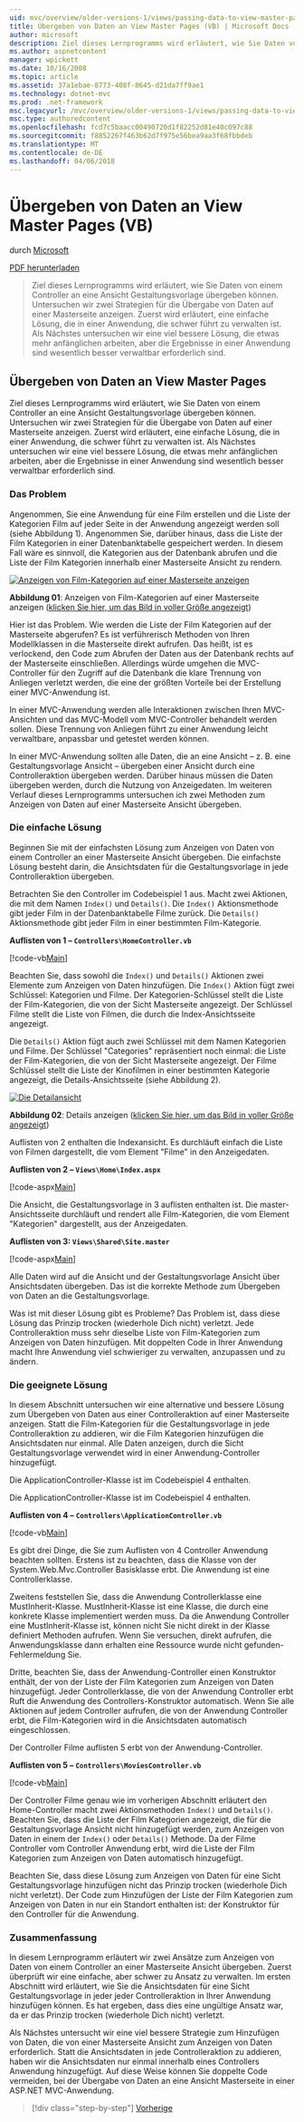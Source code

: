 ```yaml
---
uid: mvc/overview/older-versions-1/views/passing-data-to-view-master-pages-vb
title: Übergeben von Daten an View Master Pages (VB) | Microsoft Docs
author: microsoft
description: Ziel dieses Lernprogramms wird erläutert, wie Sie Daten von einem Controller an eine Ansicht Gestaltungsvorlage übergeben können. Untersuchen wir zwei Strategien für die Übergabe von Daten an eine Ansicht m...
ms.author: aspnetcontent
manager: wpickett
ms.date: 10/16/2008
ms.topic: article
ms.assetid: 37a1ebae-8773-408f-8645-d21da7ff9ae1
ms.technology: dotnet-mvc
ms.prod: .net-framework
msc.legacyurl: /mvc/overview/older-versions-1/views/passing-data-to-view-master-pages-vb
msc.type: authoredcontent
ms.openlocfilehash: fcd7c5baacc00490720d1f82252d81e40c097c88
ms.sourcegitcommit: f8852267f463b62d7f975e56bea9aa3f68fbbdeb
ms.translationtype: MT
ms.contentlocale: de-DE
ms.lasthandoff: 04/06/2018
---
```

<a name="passing-data-to-view-master-pages-vb"></a>Übergeben von Daten an View Master Pages (VB)
====================
durch [Microsoft](https://github.com/microsoft)

[PDF herunterladen](http://download.microsoft.com/download/e/f/3/ef3f2ff6-7424-48f7-bdaa-180ef64c3490/ASPNET_MVC_Tutorial_13_VB.pdf)

> Ziel dieses Lernprogramms wird erläutert, wie Sie Daten von einem Controller an eine Ansicht Gestaltungsvorlage übergeben können. Untersuchen wir zwei Strategien für die Übergabe von Daten auf einer Masterseite anzeigen. Zuerst wird erläutert, eine einfache Lösung, die in einer Anwendung, die schwer führt zu verwalten ist. Als Nächstes untersuchen wir eine viel bessere Lösung, die etwas mehr anfänglichen arbeiten, aber die Ergebnisse in einer Anwendung sind wesentlich besser verwaltbar erforderlich sind.


## <a name="passing-data-to-view-master-pages"></a>Übergeben von Daten an View Master Pages

Ziel dieses Lernprogramms wird erläutert, wie Sie Daten von einem Controller an eine Ansicht Gestaltungsvorlage übergeben können. Untersuchen wir zwei Strategien für die Übergabe von Daten auf einer Masterseite anzeigen. Zuerst wird erläutert, eine einfache Lösung, die in einer Anwendung, die schwer führt zu verwalten ist. Als Nächstes untersuchen wir eine viel bessere Lösung, die etwas mehr anfänglichen arbeiten, aber die Ergebnisse in einer Anwendung sind wesentlich besser verwaltbar erforderlich sind.

### <a name="the-problem"></a>Das Problem

Angenommen, Sie eine Anwendung für eine Film erstellen und die Liste der Kategorien Film auf jeder Seite in der Anwendung angezeigt werden soll (siehe Abbildung 1). Angenommen Sie, darüber hinaus, dass die Liste der Film Kategorien in einer Datenbanktabelle gespeichert werden. In diesem Fall wäre es sinnvoll, die Kategorien aus der Datenbank abrufen und die Liste der Film Kategorien innerhalb einer Masterseite Ansicht zu rendern.


[![Anzeigen von Film-Kategorien auf einer Masterseite anzeigen](passing-data-to-view-master-pages-vb/_static/image2.png)](passing-data-to-view-master-pages-vb/_static/image1.png)

**Abbildung 01**: Anzeigen von Film-Kategorien auf einer Masterseite anzeigen ([klicken Sie hier, um das Bild in voller Größe angezeigt](passing-data-to-view-master-pages-vb/_static/image3.png))


Hier ist das Problem. Wie werden die Liste der Film Kategorien auf der Masterseite abgerufen? Es ist verführerisch Methoden von Ihren Modellklassen in die Masterseite direkt aufrufen. Das heißt, ist es verlockend, den Code zum Abrufen der Daten aus der Datenbank rechts auf der Masterseite einschließen. Allerdings würde umgehen die MVC-Controller für den Zugriff auf die Datenbank die klare Trennung von Anliegen verletzt werden, die eine der größten Vorteile bei der Erstellung einer MVC-Anwendung ist.

In einer MVC-Anwendung werden alle Interaktionen zwischen Ihren MVC-Ansichten und das MVC-Modell vom MVC-Controller behandelt werden sollen. Diese Trennung von Anliegen führt zu einer Anwendung leicht verwaltbare, anpassbar und getestet werden können.

In einer MVC-Anwendung sollten alle Daten, die an eine Ansicht – z. B. eine Gestaltungsvorlage Ansicht – übergeben einer Ansicht durch eine Controlleraktion übergeben werden. Darüber hinaus müssen die Daten übergeben werden, durch die Nutzung von Anzeigedaten. Im weiteren Verlauf dieses Lernprogramms untersuchen ich zwei Methoden zum Anzeigen von Daten auf einer Masterseite Ansicht übergeben.

### <a name="the-simple-solution"></a>Die einfache Lösung

Beginnen Sie mit der einfachsten Lösung zum Anzeigen von Daten von einem Controller an einer Masterseite Ansicht übergeben. Die einfachste Lösung besteht darin, die Ansichtsdaten für die Gestaltungsvorlage in jede Controlleraktion übergeben.

Betrachten Sie den Controller im Codebeispiel 1 aus. Macht zwei Aktionen, die mit dem Namen `Index()` und `Details()`. Die `Index()` Aktionsmethode gibt jeder Film in der Datenbanktabelle Filme zurück. Die `Details()` Aktionsmethode gibt jeder Film in einer bestimmten Film-Kategorie.

**Auflisten von 1 – `Controllers\HomeController.vb`**

[!code-vb[Main](passing-data-to-view-master-pages-vb/samples/sample1.vb)]

Beachten Sie, dass sowohl die `Index()` und `Details()` Aktionen zwei Elemente zum Anzeigen von Daten hinzufügen. Die `Index()` Aktion fügt zwei Schlüssel: Kategorien und Filme. Der Kategorien-Schlüssel stellt die Liste der Film-Kategorien, die von der Sicht Masterseite angezeigt. Der Schlüssel Filme stellt die Liste von Filmen, die durch die Index-Ansichtsseite angezeigt.

Die `Details()` Aktion fügt auch zwei Schlüssel mit dem Namen Kategorien und Filme. Der Schlüssel "Categories" repräsentiert noch einmal: die Liste der Film-Kategorien, die von der Sicht Masterseite angezeigt. Der Filme Schlüssel stellt die Liste der Kinofilmen in einer bestimmten Kategorie angezeigt, die Details-Ansichtsseite (siehe Abbildung 2).


[![Die Detailansicht](passing-data-to-view-master-pages-vb/_static/image5.png)](passing-data-to-view-master-pages-vb/_static/image4.png)

**Abbildung 02**: Details anzeigen ([klicken Sie hier, um das Bild in voller Größe angezeigt](passing-data-to-view-master-pages-vb/_static/image6.png))


Auflisten von 2 enthalten die Indexansicht. Es durchläuft einfach die Liste von Filmen dargestellt, die vom Element "Filme" in den Anzeigedaten.

**Auflisten von 2 – `Views\Home\Index.aspx`**

[!code-aspx[Main](passing-data-to-view-master-pages-vb/samples/sample2.aspx)]

Die Ansicht, die Gestaltungsvorlage in 3 auflisten enthalten ist. Die master-Ansichtsseite durchläuft und rendert alle Film-Kategorien, die vom Element "Kategorien" dargestellt, aus der Anzeigedaten.

**Auflisten von 3: `Views\Shared\Site.master`**

[!code-aspx[Main](passing-data-to-view-master-pages-vb/samples/sample3.aspx)]

Alle Daten wird auf die Ansicht und der Gestaltungsvorlage Ansicht über Ansichtsdaten übergeben. Das ist die korrekte Methode zum Übergeben von Daten an die Gestaltungsvorlage.

Was ist mit dieser Lösung gibt es Probleme? Das Problem ist, dass diese Lösung das Prinzip trocken (wiederhole Dich nicht) verletzt. Jede Controlleraktion muss sehr dieselbe Liste von Film-Kategorien zum Anzeigen von Daten hinzufügen. Mit doppelten Code in Ihrer Anwendung macht Ihre Anwendung viel schwieriger zu verwalten, anzupassen und zu ändern.

### <a name="the-good-solution"></a>Die geeignete Lösung

In diesem Abschnitt untersuchen wir eine alternative und bessere Lösung zum Übergeben von Daten aus einer Controlleraktion auf einer Masterseite anzeigen. Statt die Film-Kategorien für die Gestaltungsvorlage in jede Controlleraktion zu addieren, wir die Film Kategorien hinzufügen die Ansichtsdaten nur einmal. Alle Daten anzeigen, durch die Sicht Gestaltungsvorlage verwendet wird in einer Anwendung-Controller hinzugefügt.

Die ApplicationController-Klasse ist im Codebeispiel 4 enthalten.

Die ApplicationController-Klasse ist im Codebeispiel 4 enthalten.

**Auflisten von 4 – `Controllers\ApplicationController.vb`**

[!code-vb[Main](passing-data-to-view-master-pages-vb/samples/sample4.vb)]

Es gibt drei Dinge, die Sie zum Auflisten von 4 Controller Anwendung beachten sollten. Erstens ist zu beachten, dass die Klasse von der System.Web.Mvc.Controller Basisklasse erbt. Die Anwendung ist eine Controllerklasse.

Zweitens feststellen Sie, dass die Anwendung Controllerklasse eine MustInherit-Klasse. MustInherit-Klasse ist eine Klasse, die durch eine konkrete Klasse implementiert werden muss. Da die Anwendung Controller eine MustInherit-Klasse ist, können nicht Sie nicht direkt in der Klasse definiert Methoden aufrufen. Wenn Sie versuchen, direkt aufrufen, die Anwendungsklasse dann erhalten eine Ressource wurde nicht gefunden-Fehlermeldung Sie.

Dritte, beachten Sie, dass der Anwendung-Controller einen Konstruktor enthält, der von der Liste der Film Kategorien zum Anzeigen von Daten hinzugefügt. Jeder Controllerklasse, die von der Anwendung Controller erbt Ruft die Anwendung des Controllers-Konstruktor automatisch. Wenn Sie alle Aktionen auf jedem Controller aufrufen, die von der Anwendung Controller erbt, die Film-Kategorien wird in die Ansichtsdaten automatisch eingeschlossen.

Der Controller Filme auflisten 5 erbt von der Anwendung-Controller.

**Auflisten von 5 – `Controllers\MoviesController.vb`**

[!code-vb[Main](passing-data-to-view-master-pages-vb/samples/sample5.vb)]

Der Controller Filme genau wie im vorherigen Abschnitt erläutert den Home-Controller macht zwei Aktionsmethoden `Index()` und `Details()`. Beachten Sie, dass die Liste der Film Kategorien angezeigt, die für die Gestaltungsvorlage Ansicht nicht hinzugefügt werden, zum Anzeigen von Daten in einem der `Index()` oder `Details()` Methode. Da der Filme Controller vom Controller Anwendung erbt, wird die Liste der Film Kategorien zum Anzeigen von Daten automatisch hinzugefügt.

Beachten Sie, dass diese Lösung zum Anzeigen von Daten für eine Sicht Gestaltungsvorlage hinzufügen nicht das Prinzip trocken (wiederhole Dich nicht verletzt). Der Code zum Hinzufügen der Liste der Film Kategorien zum Anzeigen von Daten in nur ein Standort enthalten ist: der Konstruktor für den Controller für die Anwendung.

### <a name="summary"></a>Zusammenfassung

In diesem Lernprogramm erläutert wir zwei Ansätze zum Anzeigen von Daten von einem Controller an einer Masterseite Ansicht übergeben. Zuerst überprüft wir eine einfache, aber schwer zu Ansatz zu verwalten. Im ersten Abschnitt wird erläutert, wie Sie die Ansichtsdaten für eine Sicht Gestaltungsvorlage in jeder jeder Controlleraktion in Ihrer Anwendung hinzufügen können. Es hat ergeben, dass dies eine ungültige Ansatz war, da er das Prinzip trocken (wiederhole Dich nicht) verletzt.

Als Nächstes untersucht wir eine viel bessere Strategie zum Hinzufügen von Daten, die von einer Masterseite Ansicht zum Anzeigen von Daten erforderlich. Statt die Ansichtsdaten in jede Controlleraktion zu addieren, haben wir die Ansichtsdaten nur einmal innerhalb eines Controllers Anwendung hinzugefügt. Auf diese Weise können Sie doppelte Code vermeiden, bei der Übergabe von Daten an eine Ansicht Masterseite in einer ASP.NET MVC-Anwendung.

> [!div class="step-by-step"]
> [Vorherige](creating-page-layouts-with-view-master-pages-vb.md)

